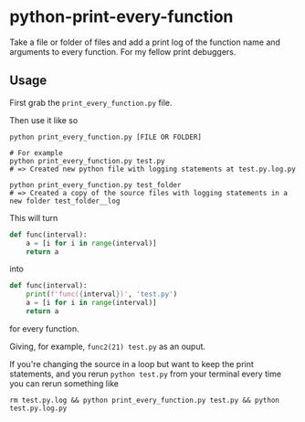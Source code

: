 # python-print-every-function
Take a file or folder of files and add a print log of the function name and arguments to every function. For my fellow print debuggers.

## Usage

First grab the `print_every_function.py` file. 

Then use it like so
```shell
python print_every_function.py [FILE OR FOLDER]

# For example
python print_every_function.py test.py
# => Created new python file with logging statements at test.py.log.py

python print_every_function.py test_folder
# => Created a copy of the source files with logging statements in a new folder test_folder__log
```

This will turn 

```python
def func(interval):
    a = [i for i in range(interval)]
    return a
```
into
```python
def func(interval):
    print(f'func({interval})', 'test.py')
    a = [i for i in range(interval)]
    return a
```
for every function. 

Giving, for example, `func2(21) test.py` as an ouput.

If you're changing the source in a loop but want to keep
the print statements, and you rerun `python test.py` from your terminal every time 
you can rerun something like
```shell
rm test.py.log && python print_every_function.py test.py && python test.py.log.py
```
